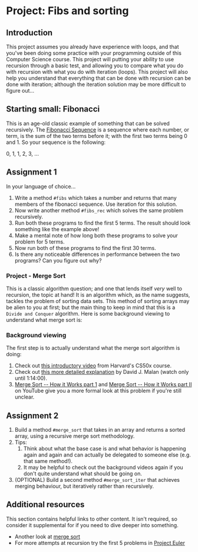 # Project: Fibs and sorting

## Introduction

This project assumes you already have experience with loops, and that you've been doing some practice with your programming outside of this Computer Science course. This project will putting your ability to use recursion through a basic test, and allowing you to compare what you do with recursion with what you do with iteration \(loops\). This project will also help you understand that everything that can be done with recursion can be done with iteration; although the iteration solution may be more difficult to figure out...

## Starting small: Fibonacci

This is an age-old classic example of something that can be solved recursively. The [Fibonacci Sequence](http://en.wikipedia.org/wiki/Fibonacci_number) is a sequence where each number, or term, is the sum of the two terms before it; with the first two terms being 0 and 1. So your sequence is the following:

0, 1, 1, 2, 3, ...

## Assignment 1

In your language of choice...

1. Write a method `#fibs` which takes a number and returns that many members of the fibonacci sequence.  Use iteration for this solution.
2. Now write another method `#fibs_rec` which solves the same problem recursively.
3. Run both these programs to find the first 5 terms. The result should look something like the example above!
4. Make a mental note of how long both these programs to solve your problem for 5 terms.
5. Now run both of these programs to find the first 30 terms.
6. Is there any noticeable differences in performance between the two programs? Can you figure out why?

### Project - Merge Sort

This is a classic algorithm question; and one that lends itself _very_ well to recursion, the topic at hand! It is an algorithm which, as the name suggests, tackles the problem of sorting data sets. This method of sorting arrays may be alien to you at first; but the main thing to keep in mind that this is a `Divide and Conquer` algorithm. Here is some background viewing to understand what merge sort is:

### Background viewing

The first step is to actually understand what the merge sort algorithm is doing:

1. Check out [this introductory video](https://youtu.be/Ns7tGNbtvV4) from Harvard's CS50x course.
2. Check out [this more detailed explanation](https://www.youtube.com/watch?v=uEbdK2CG_B8&feature=youtu.be&t=1h2m) by David J. Malan \(watch only until 1:14:00\).
3. [Merge Sort -- How it Works part 1](https://www.youtube.com/watch?v=OAsokGNa18k) and [Merge Sort -- How it Works part II](http://www.youtube.com/watch?v=nNhpFO9CmPs) on YouTube give you a more formal look at this problem if you're still unclear.

## Assignment 2

1. Build a method `#merge_sort` that takes in an array and returns a sorted array, using a recursive merge sort methodology.
2. Tips:
   1. Think about what the base case is and what behavior is happening again and again and can actually be delegated to someone else \(e.g. that same method!\).
   2. It may be helpful to check out the background videos again if you don't quite understand what should be going on.
3. \(OPTIONAL\) Build a second method `#merge_sort_iter` that achieves merging behaviour, but iteratively rather than recursively.

## Additional resources

This section contains helpful links to other content. It isn't required, so consider it supplemental for if you need to dive deeper into something.

* Another look at [merge sort](http://www.sorting-algorithms.com/merge-sort)
* For more attempts at recursion try the first 5 problems in [Project Euler](https://projecteuler.net/problems)

